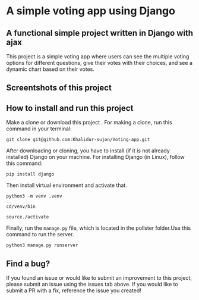 # A simple voting app using Django

## A functional simple project written in Django with ajax
This project is a simple voting app where users can see the multiple voting options for different questions, give their votes with their choices, and see a dynamic chart based on their votes.

## Screentshots of this project

## How to install and run this project

Make a clone or download this project .
For making a clone, run this command in your terminal:

`git clone git@github.com:Khalidur-sujon/Voting-app.git`

After downloading or cloning, you have to install (if it is not already installed) Django on your machine. For installing Django (in Linux), follow this command:

`pip install django`

Then install virtual environment and activate that.

`python3 -m venv .venv`

`cd/venv/bin`

`source./activate`

Finally, run the `manage.py` file, which is located in the pollster folder.Use this command to run the server.

`python3 manage.py runserver`


## Find a bug?
If you found an issue or would like to submit an improvement to this project, please submit an issue using the issues tab above. If you would like to submit a PR with a fix, reference the issue you created!
